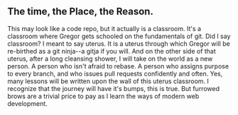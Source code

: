 ## The time, the Place, the Reason.
This may look like a code repo, but it actually is a classroom. It's a classroom where Gregor gets schooled on the fundamentals of git. Did I say classroom? I meant to say uterus. It is a uterus through which Gregor will be re-birthed as a git ninja--a gitja if you will. And on the other side of that uterus, after a long cleansing shower, I will take on the world as a new person. A person who isn't afraid to rebase. A person who assigns purpose to every branch, and who issues pull requests confidently and often. Yes, many lessons will be written upon the wall of this uterus classroom. I recognize that the journey will have it's bumps, this is true. But furrowed brows are a trivial price to pay as I learn the ways of modern web development.